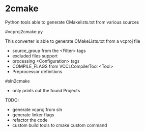 # 2cmake
Python tools able to generate CMakelists.txt from various sources

#vcproj2cmake.py

This converter is able to generate CMakeLists.txt from a vcproj file

- source_group from the &lt;Filter&gt; tags
- excluded files support
- processing &lt;Configuration&gt; tags
- COMPILE_FLAGS from VCCLCompilerTool &lt;Tool&gt;
- Preprocessor definitions

#sln2cmake

- only prints out the found Projects

TODO:
- generate vcproj from sln
- generate linker flags
- refactor the code
- custom build tools to cmake custom command
